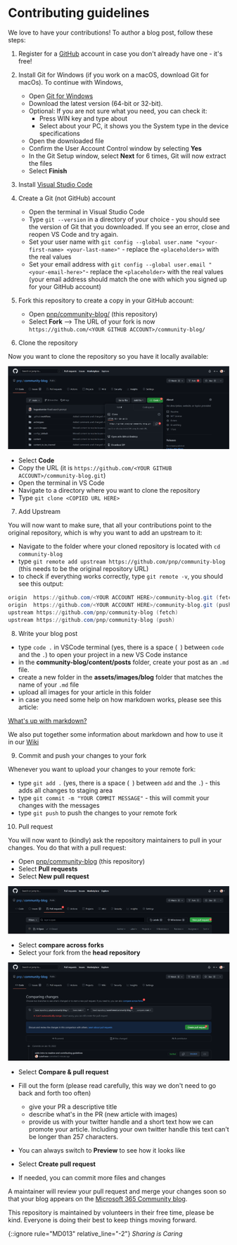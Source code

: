 # Contributing guidelines

We love to have your contributions! To author a blog post, follow these steps:

1. Register for a [GitHub](https://github.com) account in case you don't already have one - it's free!
2. Install Git for Windows (if you work on a macOS, download Git for macOs). To continue with Windows,

   * Open [Git for Windows](https://git-scm.com/download/win)
   * Download the latest version (64-bit or 32-bit).
   * Optional: If you are not sure what you need, you can check it:
       * Press WIN key and type about
       * Select about your PC, it shows you the System type in the device specifications
   * Open the downloaded file
   * Confirm the User Account Control window by selecting **Yes**
   * In the Git Setup window, select **Next** for 6 times, Git will now extract the files
   * Select **Finish**

3. Install [Visual Studio Code](https://code.visualstudio.com/)

4. Create a Git (not GitHub) account

   * Open the terminal in Visual Studio Code
   * Type `git --version` in a directory of your choice - you should see the version of Git that you downloaded. If you see an error, close and reopen VS Code and try again.
   * Set your user name with 
   `git config --global user.name "<your-first-name> <your-last-name>"` - replace the `<placeholders>` with the real values
   * Set your email address with 
   `git config --global user.email "<your-email-here>"`- replace the `<placeholder>` with the real values (your email address should match the one with which you signed up for your GitHub account)

5.  Fork this repository to create a copy in your GitHub account:

    * Open [pnp/community-blog/](https://github.com/pnp/community-blog/) (this repository)
    * Select **Fork** --> The URL of your fork is now `https://github.com/<YOUR GITHUB ACCOUNT>/community-blog/`

6. Clone the repository

Now you want to clone the repository so you have it locally available:

![fork repository](community-blog/assets/GitHub-forkclone.png)

* Select **Code**
* Copy the URL (it is `https://github.com/<YOUR GITHUB ACCOUNT>/community-blog.git`)
* Open the terminal in VS Code
* Navigate to a directory where you want to clone the repository
* Type `git clone <COPIED URL HERE>`

7. Add Upstream

You will now want to make sure, that all your contributions point to the original repository, which is why you want to add an upstream to it:

* Navigate to the folder where your cloned repository is located with `cd community-blog`
* type `git remote add upstream https://github.com/pnp/community-blog` (this needs to be the original repository URL)
* to check if everything works correctly, type `git remote -v`, you should see this output:

```powershell
origin  https://github.com/<YOUR ACCOUNT HERE>/community-blog.git (fetch)
origin  https://github.com/<YOUR ACCOUNT HERE>/community-blog.git (push)
upstream https://github.com/pnp/community-blog (fetch)
upstream https://github.com/pnp/community-blog (push)
```

8. Write your blog post

* type `code .` in VSCode terminal (yes, there is a space (` `) between `code` and the `.`) to open your project in a new VS Code instance
* in the **community-blog/content/posts** folder, create your post as an `.md` file.
* create a new folder in the **assets/images/blog** folder that matches the name of your `.md` file
* upload all images for your article in this folder
* in case you need some help on how markdown works, please see this article:
  
[What's up with markdown?](content/post\what-s-up-with-markdown.md)

We also put together some information about markdown and how to use it in our [Wiki](https://github.com/pnp/community-blog/wiki/Microsoft-365-Community-Blog-Markdown-reference)

9. Commit and push your changes to your fork

Whenever you want to upload your changes to your remote fork:

* type `git add .` (yes, there is a space (` `) between `add` and the `.`) - this adds all changes to staging area
* type `git commit -m "YOUR COMMIT MESSAGE"` - this will commit your changes with the messages
* type `git push` to push the changes to your remote fork

10. Pull request

You will now want to (kindly) ask the repository maintainers to pull in your changes. You do that with a pull request:

* Open [pnp/community-blog](https://github.com/pnp/community-blog) (this repository)
* Select **Pull requests**
* Select **New pull request**

![create pull request](community-blog/assets/GitHub-newPR.png)

* Select **compare across forks**
* Select your fork from the **head repository**

![compare changes](community-blog/assets/GitHub-createPR.png)

* Select **Compare & pull request**

* Fill out the form (please read carefully, this way we don't need to go back and forth too often)
    * give your PR a descriptive title
    * describe what's in the PR (new article with images)
    * provide us with your twitter handle and a short text how we can promote your article. Including your own twitter handle this text can't be longer than 257 characters.
* You can always switch to **Preview** to see how it looks like
* Select **Create pull request**
* If needed, you can commit more files and changes

A maintainer will review your pull request and merge your changes soon so that your blog appears on the [Microsoft 365 Community blog](https://pnp.github.io/community-blog/).

This repository is maintained by volunteers in their free time, please be kind. Everyone is doing their best to keep things moving forward.

{::ignore rule="MD013" relative_line="-2"}
_Sharing is Caring_
